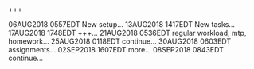 +++

06AUG2018 0557EDT New setup...
13AUG2018 1417EDT New tasks...
17AUG2018 1748EDT +++...
21AUG2018 0536EDT regular workload, mtp, homework...
25AUG2018 0118EDT continue...
30AUG2018 0603EDT assignments...
02SEP2018 1607EDT more...
08SEP2018 0843EDT continue...

